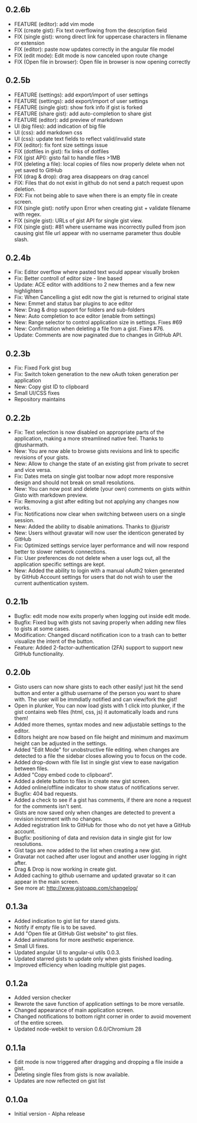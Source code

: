 0.2.6b
-----------------
- FEATURE (editor): add vim mode
- FIX (create gist): Fix text overflowing from the description field 
- FIX (single gist): wrong direct link for uppercase characters in filename or extension
- FIX (editor): paste now updates correctly in the angular file model
- FIX (edit mode): Edit mode is now canceled upon route change
- FIX (Open file in browser): Open file in browser is now opening correctly

0.2.5b
-----------------
- FEATURE (settings): add export/import of user settings
- FEATURE (settings): add export/import of user settings
- FEATURE (single gist): show fork info if gist is forked
- FEATURE (share gist): add auto-completion to share gist
- FEATURE (editor): add preview of markdown
- UI (big files): add indication of big file
- UI (css): add markdown css
- UI (css): update text fields to reflect valid/invalid state
- FIX (editor): fix font size settings issue
- FIX (dotfiles in gist): fix links of dotfiles
- FIX (gist API): gisto fail to handle files >1MB
- FIX (deleting a file): local copies of files now properly delete when not yet saved to GitHub
- FIX (drag & drop): drag area disappears on drag cancel
- FIX: Files that do not exist in github do not send a patch request upon deletion.
- FIX: Fix not being able to save when there is an empty file in create screen.
- FIX (single gist): notify upon Error when creating gist + validate filename with regex.
- FIX (single gist): URLs of gist API for single gist view.
- FIX (single gist): #81 where username was incorrectly pulled from json causing gist file url appear with no username parameter thus double slash.

0.2.4b
-----------------
- Fix: Editor overflow where pasted text would appear visually broken
- Fix: Better controll of editor size - line based
- Update: ACE editor with additions to 2 new themes and a few new highlighters
- Fix: When Cancelling a gist edit now the gist is returned to original state
- New: Emmet and status bar plugins to ace editor
- New: Drag & drop support for folders and sub-folders
- New: Auto completion to ace editor (enable from settings)
- New: Range selector to control application size in settings. Fixes #69
- New: Confirmation when deleting a file from a gist. Fixes #76.
- Update: Comments are now paginated due to changes in GitHub API.
            
0.2.3b
-----------------
- Fix: Fixed Fork gist bug
- Fix: Switch token generation to the new oAuth token generation per application
- New: Copy gist ID to clipboard
- Small UI/CSS fixes
- Repository maintains

0.2.2b
-----------------
- Fix: Text selection is now disabled on appropriate parts of the application, making a more streamlined native feel. Thanks to @tusharmath.
- New: You are now able to browse gists revisions and link to specific revisions of your gists.
- New: Allow to change the state of an existing gist from private to secret and vice versa.
- Fix: Dates meta on single gist toolbar now adopt more responsive design and should not break on small resolutions.
- New: You can now post and delete (your own) comments on gists within Gisto with markdown preview.
- Fix: Removing a gist after editing but not applying any changes now works.
- Fix: Notifications now clear when switching between users on a single session.
- New: Added the ability to disable animations. Thanks to @juristr
- New: Users without gravatar will now user the identicon generated by GitHub
- Fix: Optimized settings service layer performance and will now respond better to slower network connections.
- Fix: User preferences do not delete when a user logs out, all the application specific settings are kept.
- New: Added the ability to login with a manual oAuth2 token generated by GitHub Account settings for users that do not wish to user the current authentication system.

0.2.1b
-----------------
* Bugfix: edit mode now exits properly when logging out inside edit mode.
* Bugfix: Fixed bug with gists not saving properly when adding new files to gists at some cases.
* Modification: Changed discard notification icon to a trash can to better visualize the intent of the button.
* Feature: Added 2-factor-authentication (2FA) support to support new GitHub functionality.

0.2.0b
-----------------
* Gisto users can now share gists to each other easily! just hit the send button and enter a github username of the person you want to share with. The user will be immdiatly notified and can view/fork the gist!
* Open in plunker, You can now load gists with 1 click into plunker, if the gist contains web files (html, css, js) it automatically loads and runs them!
* Added more themes, syntax modes and new adjustable settings to the editor.
* Editors height are now based on file height and minimum and maximum height can be adjusted in the settings.
* Added "Edit Mode" for unobstructive file editing. when changes are detected to a file the sidebar closes allowing you to focus on the code.
* Added drop-down with file list in single gist view to ease navigation between files.
* Added "Copy embed code to clipboard".
* Added a delete button to files in create new gist screen.
* Added online/offline indicator to show status of notifications server.
* Bugfix: 404 bad requests.
* Added a check to see if a gist has comments, if there are none a request for the comments isn't sent.
* Gists are now saved only when changes are detected to prevent a revision increment with no changes.
* Added registration link to GitHub for those who do not yet have a GitHub account.
* Bugfix: positioning of data and revision data in single gist for low resolutions.
* Gist tags are now added to the list when creating a new gist.
* Gravatar not cached after user logout and another user logging in right after.
* Drag & Drop is now working in create gist.
* Added caching to github username and updated gravatar so it can appear in the main screen.
* See more at: http://www.gistoapp.com/changelog/

0.1.3a
-----------------
* Added indication to gist list for stared gists.
* Notify if empty file is to be saved.
* Add "Open file at GitHub Gist website" to gist files.
* Added animations for more aesthetic experience.
* Small UI fixes.
* Updated angular UI to angular-ui utils 0.0.3.
* Updated starred gists to update only when gists finished loading.
* Improved efficiency when loading multiple gist pages.

0.1.2a
-----------------
* Added version checker
* Rewrote the save function of application settings to be more versatile.
* Changed appearance  of main application screen.
* Changed notifications to bottom right corner in order to avoid movement of the entire screen.
* Updated node-webkit to version 0.6.0/Chromium 28

0.1.1a
------------------
* Edit mode is now triggered after dragging and dropping a file inside a gist.
* Deleting single files from gists is now available.
* Updates are now reflected on gist list

0.1.0a
------------------
* Initial version - Alpha release

